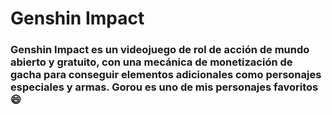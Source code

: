 # Genshin Impact

### Genshin Impact es un videojuego de rol de acción de mundo abierto y gratuito, con una mecánica de monetización de gacha para conseguir elementos adicionales como personajes especiales y armas. Gorou es uno de mis personajes favoritos :smile:


